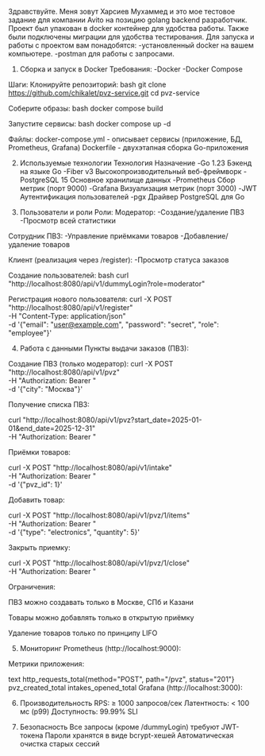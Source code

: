 Здравствуйте. Меня зовут Харсиев Мухаммед и это мое тестовое задание для компании Avito на позицию golang backend разработчик. Проект был упакован в docker контейнер для удобства работы. Также были подключены миграции для удобства тестирования. Для запуска и работы с проектом вам понадобятся:
-установленный docker на вашем компьютере.
-postman для работы с запросами. 

1. Сборка и запуск в Docker
Требования:
-Docker
-Docker Compose

Шаги:
Клонируйте репозиторий:
   bash
   git clone https://github.com/chikalet/pvz-service.git
   cd pvz-service
   
Соберите образы:
   bash
   docker compose build

Запустите сервисы:
   bash
   docker compose up -d

   
Файлы:
docker-compose.yml - описывает сервисы (приложение, БД, Prometheus, Grafana)
Dockerfile - двухэтапная сборка Go-приложения

2. Используемые технологии
Технология	Назначение
-Go 1.23	Бэкенд на языке Go
-Fiber v3	Высокопроизводительный веб-фреймворк
-PostgreSQL 15	Основное хранилище данных
-Prometheus	Сбор метрик (порт 9000)
-Grafana	Визуализация метрик (порт 3000)
-JWT	Аутентификация пользователей
-pgx	Драйвер PostgreSQL для Go


4. Пользователи и роли
Роли:
Модератор:
-Создание/удаление ПВЗ
-Просмотр всей статистики

Сотрудник ПВЗ:
-Управление приёмками товаров
-Добавление/удаление товаров

Клиент (реализация через /register):
-Просмотр статуса заказов

Создание пользователей:
   bash
   curl "http://localhost:8080/api/v1/dummyLogin?role=moderator"

Регистрация нового пользователя:
   curl -X POST "http://localhost:8080/api/v1/register" \
     -H "Content-Type: application/json" \
     -d '{"email": "user@example.com", "password": "secret", "role": "employee"}'

     
4. Работа с данными
Пункты выдачи заказов (ПВЗ):

Создание ПВЗ (только модератор):
   curl -X POST "http://localhost:8080/api/v1/pvz" \
     -H "Authorization: Bearer <token>" \
     -d '{"city": "Москва"}'

Получение списка ПВЗ:

   curl "http://localhost:8080/api/v1/pvz?start_date=2025-01-01&end_date=2025-12-31" \
     -H "Authorization: Bearer <token>"

     
Приёмки товаров:


   curl -X POST "http://localhost:8080/api/v1/intake" \
     -H "Authorization: Bearer <token>" \
     -d '{"pvz_id": 1}'

Добавить товар:

   curl -X POST "http://localhost:8080/api/v1/pvz/1/items" \
     -H "Authorization: Bearer <token>" \
     -d '{"type": "electronics", "quantity": 5}'

Закрыть приемку:

   curl -X POST "http://localhost:8080/api/v1/pvz/1/close" \
     -H "Authorization: Bearer <token>"
     
Ограничения:

ПВЗ можно создавать только в Москве, СПб и Казани

Товары можно добавлять только в открытую приёмку

Удаление товаров только по принципу LIFO

5. Мониторинг
Prometheus (http://localhost:9000):

Метрики приложения:

text
http_requests_total{method="POST", path="/pvz", status="201"}
pvz_created_total
intakes_opened_total
Grafana (http://localhost:3000):


6. Производительность
RPS: ≥ 1000 запросов/сек
Латентность: < 100 мс (p99)
Доступность: 99.99% SLI

7. Безопасность
Все запросы (кроме /dummyLogin) требуют JWT-токена
Пароли хранятся в виде bcrypt-хешей
Автоматическая очистка старых сессий
